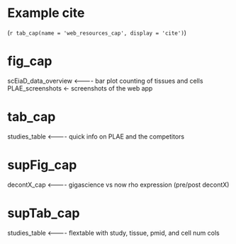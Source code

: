 # Example cite
(`r tab_cap(name = 'web_resources_cap', display = 'cite')`)

# fig_cap
scEiaD_data_overview <---- bar plot counting of tissues and cells
PLAE_screenshots <- screenshots of the web app

# tab_cap
studies_table <---- quick info on PLAE and the competitors
# supFig_cap
decontX_cap <---- gigascience vs now rho expression (pre/post decontX)

# supTab_cap
studies_table <---- flextable with study, tissue, pmid, and cell num cols
